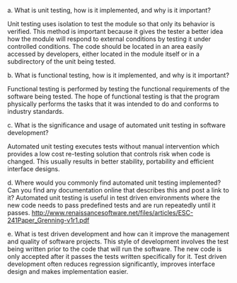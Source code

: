 a.	What is unit testing, how is it implemented, and why is it important?

Unit testing uses isolation to test the module so that only its behavior is verified.  This method is important because it gives the tester a better idea how the module will respond to external conditions by testing it under controlled conditions.  The code should be located in an area easily accessed by developers, either located in the module itself or in a subdirectory of the unit being tested.
 
b.	What is functional testing, how is it implemented, and why is it important?

Functional testing is performed by testing the functional requirements of the software being tested.  The hope of functional testing is that the program physically performs the tasks that it was intended to do and conforms to industry standards.

c.	What is the significance and usage of automated unit testing in software development?

Automated unit testing executes tests without manual intervention which provides a low cost re-testing solution that controls risk when code is changed.   This usually results in better stability, portability and efficient interface designs.

d.	Where would you commonly find automated unit testing implemented?  Can you find any documentation online that describes this and post a link to it?
Automated unit testing is useful in test driven environments where the new code needs to pass predefined tests and are run repeatedly until it passes.  http://www.renaissancesoftware.net/files/articles/ESC-241Paper_Grenning-v1r1.pdf

e.	 What is test driven development and how can it improve the management and quality of software projects.
This style of development involves the test being written prior to the code that will run the software.  The new code is only accepted after it passes the tests written specifically for it.  Test driven development often reduces regression significantly, improves interface design and makes implementation easier.


